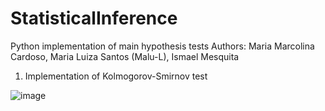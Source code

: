 # StatisticalInference
Python implementation of main hypothesis tests
Authors: Maria Marcolina Cardoso, Maria Luiza Santos (Malu-L), Ismael Mesquita 


1. Implementation of Kolmogorov-Smirnov test

![image](https://github.com/mariaeco/StatisticalInference/assets/55238813/d2a13992-2be8-48c0-8089-3cdc534401a2)

